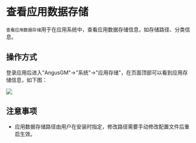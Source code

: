 查看应用数据存储
===

`查看应用数据存储`用于在应用系统中，查看应用数据存储信息，如存储路径、分类信息。

## 操作方式

登录应用后进入"AngusGM"->"系统"->"应用存储"，在页面顶部可以看到应用存储信息，如下图：

![](https://bj-c1-prod-files.xcan.cloud/storage/pubapi/v1/file/storage-app.png?fid=207887511026925853&fpt=SUQp1CCFjWSSzknEYoFJUudsdHFwohybFiTZuf9u)

## 注意事项

- 应用数据存储路径由用户在安装时指定，修改路径需要手动修改配置文件后重启生效。

